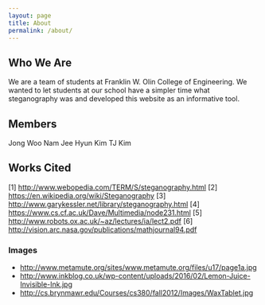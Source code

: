 ```yaml
---
layout: page
title: About
permalink: /about/
---
```


## Who We Are

We are a team of students at Franklin W. Olin College of Engineering. We wanted to let students at our school have a simpler time what steganography was and developed this website as an informative tool.

## Members
Jong Woo Nam
Jee Hyun Kim
TJ Kim

## Works Cited
[1] http://www.webopedia.com/TERM/S/steganography.html
[2] https://en.wikipedia.org/wiki/Steganography
[3] http://www.garykessler.net/library/steganography.html
[4] https://www.cs.cf.ac.uk/Dave/Multimedia/node231.html
[5] http://www.robots.ox.ac.uk/~az/lectures/ia/lect2.pdf
[6] http://vision.arc.nasa.gov/publications/mathjournal94.pdf

### Images
- http://www.metamute.org/sites/www.metamute.org/files/u17/page1a.jpg
- http://www.inkblog.co.uk/wp-content/uploads/2016/02/Lemon-Juice-Invisible-Ink.jpg
- http://cs.brynmawr.edu/Courses/cs380/fall2012/Images/WaxTablet.jpg
